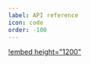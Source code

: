 ```yaml
---
label: API reference
icon: code
order: -100
---
```


[!embed height="1200"](https://kycdao.github.io/kycdao-js-sdk/api-reference/)
